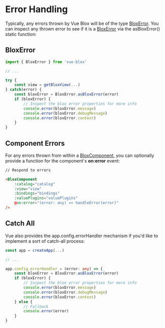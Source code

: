 # Error Handling

Typically, any errors thrown by Vue Blox will be of the type [BloxError](/docs/api/classes/blox-error). You can inspect any thrown error to see if it is a [BloxError](/docs/api/classes/blox-error) via the asBloxError() static function:

## BloxError

```ts
import { BloxError } from 'vue-blox'

// ...

try {
	const view = getBloxView(...)
} catch(error) {
	const bloxError = BloxError.asBloxError(error)
	if (bloxError) {
		// Inspect the blox error properties for more info
		console.error(bloxError.message)
		console.error(bloxError.debugMessage)
		console.error(bloxError.context)
	}
}
```

## Component Errors

For any errors thrown from within a [BloxComponent](/docs/api/components/blox-component), you can optionally provide a function for the component's **on:error** event:


```html
// Respond to errors

<BloxComponent
	:catalog="catalog"
	:view="view"
	:bindings="bindings"
	:valuePlugins="valuePlugins"
	@on:error="(error: any) => handleError(error)"
/>
```

## Catch All

Vue also provides the app.config.errorHandler mechanism if you'd like to implement a sort of catch-all process:

```ts
const app = createApp(...)

// ...

app.config.errorHandler = (error: any) => {
	const bloxError = BloxError.asBloxError(error)
	if (bloxError) {
		// Inspect the blox error properties for more info
		console.error(bloxError.message)
		console.error(bloxError.debugMessage)
		console.error(bloxError.context)
	} else {
		// Fallback
		console.error(error)
	}
}
```